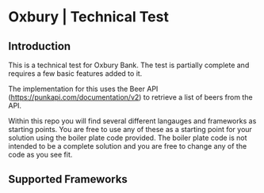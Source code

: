 # Oxbury | Technical Test

## Introduction

This is a technical test for Oxbury Bank. The test is partially complete and requires a few basic features added to it.

The implementation for this uses the Beer API (https://punkapi.com/documentation/v2) to retrieve a list of beers from the API.

Within this repo you will find several different langauges and frameworks as starting points. You are free to use any of these as a starting point for your solution using the boiler plate code provided. The boiler plate code is not intended to be a complete solution and you are free to change any of the code as you see fit. 

## Supported Frameworks


